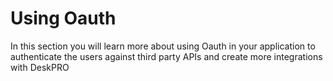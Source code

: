# Using Oauth

In this section you will learn more about using Oauth in your application to authenticate the users against third party APIs and create more integrations with DeskPRO
